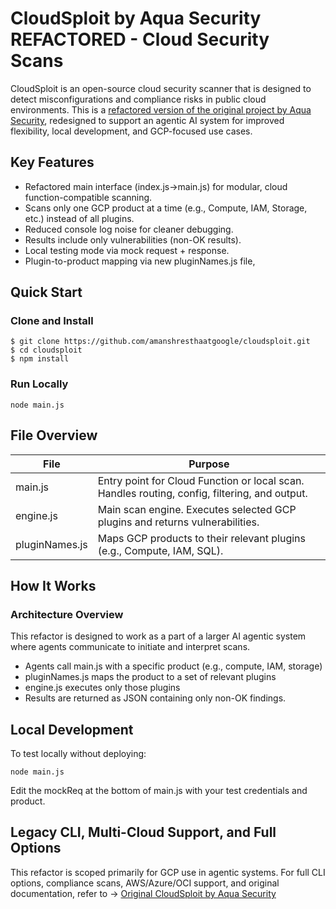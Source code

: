 CloudSploit by Aqua Security REFACTORED - Cloud Security Scans
=================
CloudSploit is an open-source cloud security scanner that is designed to detect misconfigurations and compliance risks in public cloud environments. This is a [refactored version of the original project by Aqua Security](https://github.com/aquasecurity/cloudsploit), redesigned to support an agentic AI system for improved flexibility, local development, and GCP-focused use cases.

## Key Features
- Refactored main interface (index.js->main.js) for modular, cloud function-compatible scanning.
- Scans only one GCP product at a time (e.g., Compute, IAM, Storage, etc.) instead of all plugins.
- Reduced console log noise for cleaner debugging.
- Results include only vulnerabilities (non-OK results).
- Local testing mode via mock request + response.
- Plugin-to-product mapping via new pluginNames.js file,

## Quick Start
### Clone and Install
```
$ git clone https://github.com/amanshresthaatgoogle/cloudsploit.git
$ cd cloudsploit
$ npm install
```
### Run Locally
```
node main.js
```

## File Overview
| File | Purpose |
| ----------- | ----------- |
| main.js | Entry point for Cloud Function or local scan. Handles routing, config, filtering, and output. |
| engine.js | Main scan engine. Executes selected GCP plugins and returns vulnerabilities. |
| pluginNames.js | Maps GCP products to their relevant plugins (e.g., Compute, IAM, SQL). |

## How It Works
### Architecture Overview
This refactor is designed to work as a part of a larger AI agentic system where agents communicate to initiate and interpret scans.
- Agents call main.js with a specific product (e.g., compute, IAM, storage)
- pluginNames.js maps the product to a set of relevant plugins
- engine.js executes only those plugins
- Results are returned as JSON containing only non-OK findings.

## Local Development
To test locally without deploying:
```
node main.js
```
Edit the mockReq at the bottom of main.js with your test credentials and product. 

## Legacy CLI, Multi-Cloud Support, and Full Options
This refactor is scoped primarily for GCP use in agentic systems.
For full CLI options, compliance scans, AWS/Azure/OCI support, and original documentation, refer to -> [Original CloudSploit by Aqua Security](https://github.com/aquasecurity/cloudsploit)
